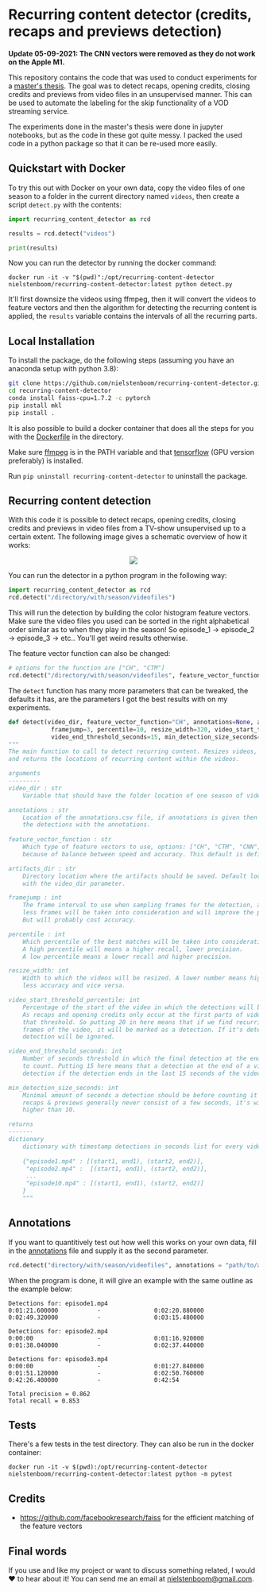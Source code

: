 # Recurring content detector (credits, recaps and previews detection)

**Update 05-09-2021: The CNN vectors were removed as they do not work on the Apple M1.**

This repository contains the code that was used to conduct experiments for a [master's thesis](https://github.com/nielstenboom/masterthesis/raw/master/main.pdf). The goal was to detect recaps, opening credits, closing credits and previews from video files in an unsupervised manner. This can be used to automate the labeling for the skip functionality of a VOD streaming service.

The experiments done in the master's thesis were done in jupyter notebooks, but as the code in these got quite messy. I packed the used code in a python package so that it can be re-used more easily.

## Quickstart with Docker

To try this out with Docker on your own data, copy the video files of one season to a folder in the current directory named `videos`, then create a script `detect.py` with the contents:

```python
import recurring_content_detector as rcd

results = rcd.detect("videos")

print(results)
```
Now you can run the detector by running the docker command:
```
docker run -it -v "$(pwd)":/opt/recurring-content-detector nielstenboom/recurring-content-detector:latest python detect.py
```
It'll first downsize the videos using ffmpeg, then it will convert the videos to feature vectors and then the algorithm for detecting the recurring content is applied, the `results` variable contains the intervals of all the recurring parts.

## Local Installation

To install the package, do the following steps (assuming you have an anaconda setup with python 3.8):

```bash
git clone https://github.com/nielstenboom/recurring-content-detector.git
cd recurring-content-detector
conda install faiss-cpu=1.7.2 -c pytorch
pip install mkl
pip install .
```

It is also possible to build a docker container that does all the steps for you with the [Dockerfile](Dockerfile) in the directory.

Make sure [ffmpeg](https://ffmpeg.org/) is in the PATH variable and that [tensorflow](https://www.tensorflow.org/install/pip) (GPU version preferably) is installed.

Run `pip uninstall recurring-content-detector` to uninstall the package.

## Recurring content detection

With this code it is possible to detect recaps, opening credits, closing credits and previews in video files from a TV-show unsupervised up to a certain extent. The following image gives a schematic overview of how it works: 

<p align="center">
<img src="images/thesisdiagram.png?raw=true">
</p>

You can run the detector in a python program in the following way:

```python
import recurring_content_detector as rcd
rcd.detect("/directory/with/season/videofiles")
```
This will run the detection by building the color histogram feature vectors. Make sure the video files you used can be sorted in the right alphabetical order similar as to when they play in the season! So episode_1 -> episode_2 -> episode_3 -> etc.. You'll get weird results otherwise.


The feature vector function can also be changed:
```python
# options for the function are ["CH", "CTM"]
rcd.detect("/directory/with/season/videofiles", feature_vector_function="CTM")
```

The `detect` function has many more parameters that can be tweaked, the defaults it has, are the parameters I got the best results with on my experiments.

```python
def detect(video_dir, feature_vector_function="CH", annotations=None, artifacts_dir=None, 
            framejump=3, percentile=10, resize_width=320, video_start_threshold_percentile=20, 
            video_end_threshold_seconds=15, min_detection_size_seconds=15):
"""
The main function to call to detect recurring content. Resizes videos, converts to feature vectors
and returns the locations of recurring content within the videos.

arguments
---------
video_dir : str
    Variable that should have the folder location of one season of video files.

annotations : str
    Location of the annotations.csv file, if annotations is given then it will evaluate 
    the detections with the annotations.
    
feature_vector_function : str
    Which type of feature vectors to use, options: ["CH", "CTM", "CNN"], default is color histograms (CH) 
    because of balance between speed and accuracy. This default is defined in init.py.

artifacts_dir : str
    Directory location where the artifacts should be saved. Default location is the location defined 
    with the video_dir parameter.

framejump : int
    The frame interval to use when sampling frames for the detection, a higher number means that 
    less frames will be taken into consideration and will improve the processing time. 
    But will probably cost accuracy.

percentile : int
    Which percentile of the best matches will be taken into consideration as recurring content. 
    A high percentile will means a higher recall, lower precision. 
    A low percentile means a lower recall and higher precision.

resize_width: int
    Width to which the videos will be resized. A lower number means higher processing speed but 
    less accuracy and vice versa.

video_start_threshold_percentile: int
    Percentage of the start of the video in which the detections will be marked as detections. 
    As recaps and opening credits only occur at the first parts of video files, this parameter can alter 
    that threshold. So putting 20 in here means that if we find recurring content in the first 20% of 
    frames of the video, it will be marked as a detection. If it's detected later than 20%, then the 
    detection will be ignored.

video_end_threshold_seconds: int
    Number of seconds threshold in which the final detection at the end of the video should end for it 
    to count. Putting 15 here means that a detection at the end of a video will only be marked as a 
    detection if the detection ends in the last 15 seconds of the video.

min_detection_size_seconds: int
    Minimal amount of seconds a detection should be before counting it as a detection. As credits & 
    recaps & previews generally never consist of a few seconds, it's wise to pick at least a number 
    higher than 10.

returns
-------
dictionary
    dictionary with timestamp detections in seconds list for every video file name
    
    {"episode1.mp4" : [(start1, end1), (start2, end2)], 
     "episode2.mp4" :  [(start1, end1), (start2, end2)],
     ...
     "episode10.mp4" : [(start1, end1), (start2, end2)]
    }
    """
```

## Annotations

If you want to quantitively test out how well this works on your own data, fill in the [annotations](annotations_example.csv) file and supply it as the second parameter.
```python
rcd.detect("directory/with/season/videofiles", annotations = "path/to/annotations.csv")
```

When the program is done, it will give an example with the same outline as the example below:

 ```
Detections for: episode1.mp4
0:01:21.600000           -               0:02:20.880000
0:02:49.320000           -               0:03:15.480000

Detections for: episode2.mp4
0:00:00                  -               0:01:16.920000
0:01:38.040000           -               0:02:37.440000

Detections for: episode3.mp4
0:00:00                  -               0:01:27.840000
0:01:51.120000           -               0:02:50.760000
0:42:26.400000           -               0:42:54

Total precision = 0.862
Total recall = 0.853
 ```

## Tests

There's a few tests in the test directory. They can also be run in the docker container:
```
docker run -it -v $(pwd):/opt/recurring-content-detector nielstenboom/recurring-content-detector:latest python -m pytest
```
 
## Credits
- https://github.com/facebookresearch/faiss for the efficient matching of the feature vectors 

## Final words
If you use and like my project or want to discuss something related, I would  ❤️  to hear about it! You can send me an email at nielstenboom@gmail.com.
